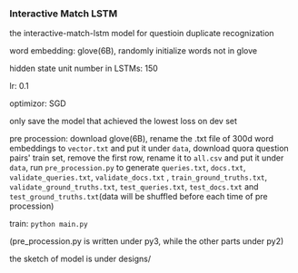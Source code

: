 ### Interactive Match LSTM

the interactive-match-lstm model for questioin duplicate recognization

word embedding: glove(6B), randomly initialize words not in glove

hidden state unit number in LSTMs: 150

lr: 0.1

optimizor: SGD

only save the model that achieved the lowest loss on dev set

pre procession: download glove(6B), rename the .txt file of 300d word embeddings to `vector.txt` and put it under `data`, download quora question pairs' train set, remove the first row, rename it to `all.csv` and put it under `data`, run `pre_procession.py` to generate `queries.txt`, `docs.txt`, `validate_queries.txt`, `validate_docs.txt` , `train_ground_truths.txt`, `validate_ground_truths.txt`, `test_queries.txt`, `test_docs.txt` and `test_ground_truths.txt`(data will be shuffled before each time of pre procession)

train: `python main.py`

(pre_procession.py is written under py3, while the other parts under py2)

the sketch of model is under designs/

